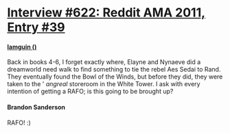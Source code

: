 # [Interview #622: Reddit AMA 2011, Entry #39](https://www.theoryland.com/intvmain.php?i=622#39)

#### [lamguin ()](http://www.reddit.com/r/Fantasy/comments/k0fp8/iama_professional_fantasy_novelist_named_brandon/c2gkicg)

Back in books 4-6, I forget exactly where, Elayne and Nynaeve did a dreamworld need walk to find something to tie the rebel Aes Sedai to Rand. They eventually found the Bowl of the Winds, but before they did, they were taken to the '
*angreal*
storeroom in the White Tower. I ask with every intention of getting a RAFO; is this going to be brought up?

#### Brandon Sanderson

RAFO! :)


